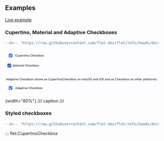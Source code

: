 ## Examples

[Live example](https://flet-controls-gallery.fly.dev/input/cupertinocheckbox)

### Cupertino, Material and Adaptive Checkboxes

```python
--8<-- "https://raw.githubusercontent.com/flet-dev/flet/refs/heads/docs/sdk/python/examples/python/controls/cupertino-checkbox/cupertino-material-and-adaptive.py"
```

![cupertino-material-and-adaptive](https://raw.githubusercontent.com/flet-dev/flet/docs/sdk/python/examples/python/controls/cupertino-checkbox/media/cupertino-material-and-adaptive.png){width="80%"}
/// caption
///

### Styled checkboxes

```python
--8<-- "https://raw.githubusercontent.com/flet-dev/flet/refs/heads/docs/sdk/python/examples/python/controls/cupertino-checkbox/styled.py"
```

::: flet.CupertinoCheckbox
